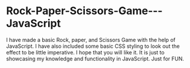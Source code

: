 # Rock-Paper-Scissors-Game---JavaScript
I have made a basic Rock, paper, and Scissors Game with the help of JavaScript. I have also included some basic CSS styling to look out the effect to be little imperative. I hope that you will like it. It is just to showcasing my knowledge and functionality in JavaScript.  Just for FUN.
